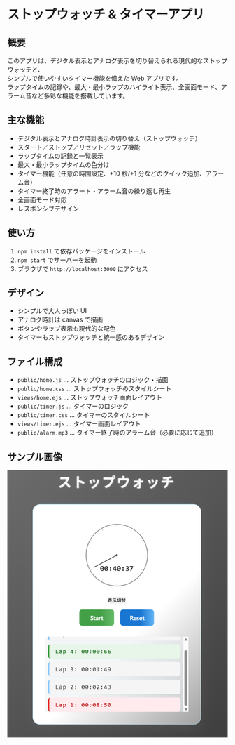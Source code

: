 # ストップウォッチ & タイマーアプリ

## 概要

このアプリは、デジタル表示とアナログ表示を切り替えられる現代的なストップウォッチと、  
シンプルで使いやすいタイマー機能を備えた Web アプリです。  
ラップタイムの記録や、最大・最小ラップのハイライト表示、全画面モード、アラーム音など多彩な機能を搭載しています。

## 主な機能

- デジタル表示とアナログ時計表示の切り替え（ストップウォッチ）
- スタート／ストップ／リセット／ラップ機能
- ラップタイムの記録と一覧表示
- 最大・最小ラップタイムの色分け
- タイマー機能（任意の時間設定、+10 秒/+1 分などのクイック追加、アラーム音）
- タイマー終了時のアラート・アラーム音の繰り返し再生
- 全画面モード対応
- レスポンシブデザイン

## 使い方

1. `npm install` で依存パッケージをインストール
2. `npm start` でサーバーを起動
3. ブラウザで `http://localhost:3000` にアクセス

## デザイン

- シンプルで大人っぽい UI
- アナログ時計は canvas で描画
- ボタンやラップ表示も現代的な配色
- タイマーもストップウォッチと統一感のあるデザイン

## ファイル構成

- `public/home.js` ... ストップウォッチのロジック・描画
- `public/home.css` ... ストップウォッチのスタイルシート
- `views/home.ejs` ... ストップウォッチ画面レイアウト
- `public/timer.js` ... タイマーのロジック
- `public/timer.css` ... タイマーのスタイルシート
- `views/timer.ejs` ... タイマー画面レイアウト
- `public/alarm.mp3` ... タイマー終了時のアラーム音（必要に応じて追加）

## サンプル画像

![サンプル写真](./public/picture.png)
